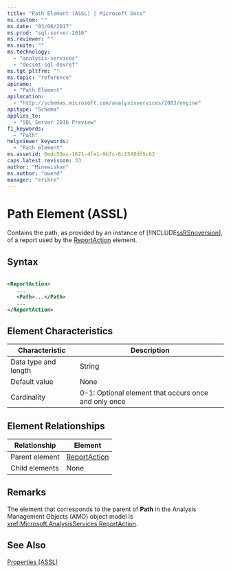 ```yaml
---
title: "Path Element (ASSL) | Microsoft Docs"
ms.custom: ""
ms.date: "03/06/2017"
ms.prod: "sql-server-2016"
ms.reviewer: ""
ms.suite: ""
ms.technology: 
  - "analysis-services"
  - "docset-sql-devref"
ms.tgt_pltfrm: ""
ms.topic: "reference"
apiname: 
  - "Path Element"
apilocation: 
  - "http://schemas.microsoft.com/analysisservices/2003/engine"
apitype: "Schema"
applies_to: 
  - "SQL Server 2016 Preview"
f1_keywords: 
  - "Path"
helpviewer_keywords: 
  - "Path element"
ms.assetid: 0edc59ac-1671-4fe1-9b7c-6c1548df5c63
caps.latest.revision: 33
author: "Minewiskan"
ms.author: "owend"
manager: "erikre"
---
```

# Path Element (ASSL)
  Contains the path, as provided by an instance of [!INCLUDE[ssRSnoversion](../../../includes/ssrsnoversion-md.md)], of a report used by the [ReportAction](../../../analysis-services/scripting/data-type/reportaction-data-type-assl.md) element.  
  
## Syntax  
  
```xml  
  
<ReportAction>  
   ...  
   <Path>...</Path>  
   ...  
</ReportAction>  
```  
  
## Element Characteristics  
  
|Characteristic|Description|  
|--------------------|-----------------|  
|Data type and length|String|  
|Default value|None|  
|Cardinality|0-1: Optional element that occurs once and only once|  
  
## Element Relationships  
  
|Relationship|Element|  
|------------------|-------------|  
|Parent element|[ReportAction](../../../analysis-services/scripting/data-type/reportaction-data-type-assl.md)|  
|Child elements|None|  
  
## Remarks  
 The element that corresponds to the parent of **Path** in the Analysis Management Objects (AMO) object model is <xref:Microsoft.AnalysisServices.ReportAction>.  
  
## See Also  
 [Properties &#40;ASSL&#41;](../../../analysis-services/scripting/properties/properties-assl.md)  
  
  